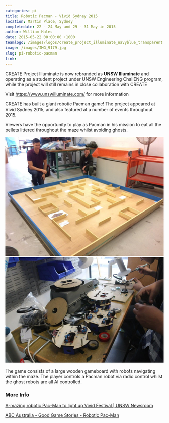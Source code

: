 ```yaml
---
categories: pi
title: Robotic Pacman - Vivid Sydney 2015
location: Martin Place, Sydney
completedate: 22 - 24 May and 29 - 31 May in 2015
author: William Hales
date: 2015-05-22 00:00:00 +1000
teamlogo: /images/logos/create_project_illuminate_navyblue_transparent.png
image: /images/IMG_9179.jpg
slug: pi-robotic-pacman
link:
---
```

CREATE Project Illuminate is now rebranded as <b>UNSW Illuminate</b> and operating as a student project under UNSW Engineering ChallENG program, while the project will still remains in close collaboration with CREATE

Visit <a href="https://www.unswilluminate.com/" target="_blank">https://www.unswilluminate.com/</a> for more information

<p>CREATE has built a giant robotic Pacman game! The project appeared at Vivid Sydney 2015, and also featured at a number of events throughout 2015. </p>

<p>Viewers have the opportunity to play as Pacman in his mission to eat all the pellets littered throughout the maze whilst avoiding ghosts.</p>

<img src="/images/pacman3.jpg" class="contentimg">
<img src="/images/pacman2.jpg" class="contentimg">

<p>The game consists of a large wooden gameboard with robots navigating within the maze. The player controls a Pacman robot via radio control whilst the ghost robots are all AI controlled. </p>

<h3>More Info</h3>

<p><a href="https://newsroom.unsw.edu.au/news/students/mazing-robotic-pac-man-light-vivid-festival" target="_blank">A-mazing robotic Pac-Man to light up Vivid Festival | UNSW Newsroom</a></p>
<p><a href="http://www.abc.net.au/tv/goodgame/stories/s4303926.htm" target="_blank">ABC Australia - Good Game Stories - Robotic Pac-Man</a></p>
